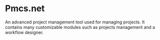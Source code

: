 # Pmcs.net
An advanced project management tool used for managing projects. It contains many customizable modules such as projects management and a workflow designer.
